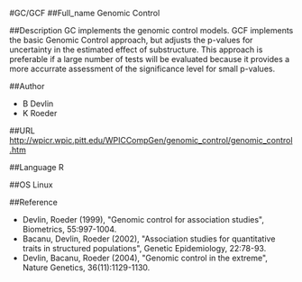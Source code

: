 #GC/GCF
##Full_name
Genomic Control

##Description
GC implements the genomic control models. GCF implements the basic Genomic Control approach, but adjusts the p-values for uncertainty in the estimated effect of substructure. This approach is preferable if a large number of tests will be evaluated because it provides a more accurrate assessment of the significance level for small p-values.

##Author
* B Devlin
* K Roeder

##URL
http://wpicr.wpic.pitt.edu/WPICCompGen/genomic_control/genomic_control.htm

##Language
R

##OS
Linux

##Reference
* Devlin, Roeder (1999), "Genomic control for association studies", Biometrics, 55:997-1004.
* Bacanu, Devlin, Roeder (2002), "Association studies for quantitative traits in structured populations", Genetic Epidemiology, 22:78-93.
* Devlin, Bacanu, Roeder (2004), "Genomic control in the extreme", Nature Genetics, 36(11):1129-1130.

